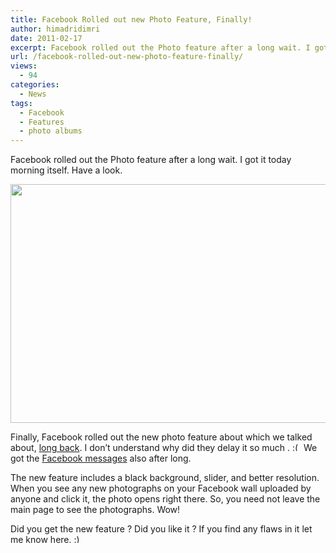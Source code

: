 ```yaml
---
title: Facebook Rolled out new Photo Feature, Finally!
author: himadridimri
date: 2011-02-17
excerpt: Facebook rolled out the Photo feature after a long wait. I got it today morning itself. Have a look.
url: /facebook-rolled-out-new-photo-feature-finally/
views:
  - 94
categories:
  - News
tags:
  - Facebook
  - Features
  - photo albums
---
```

Facebook rolled out the Photo feature after a long wait. I got it today morning itself. Have a look.

[<img class="alignnone size-full  wp-image-51672" src="http://cdn.devilsworkshop.org/files/2011/02/Facebook-Photo.png" alt="" width="587" height="382" />][1]

Finally, Facebook rolled out the new photo feature about which we talked about, <a href="http://fbknol.com/facebook-working-on-4-new-features/" onclick="_gaq.push(['_trackEvent', 'outbound-article', 'http://fbknol.com/facebook-working-on-4-new-features/', 'long back']);" >long back</a>. I don&#8217;t understand why did they delay it so much . <img src="http://devilsworkshop.org/wp-includes/images/smilies/frownie.png" alt=":(" class="wp-smiley" style="height: 1em; max-height: 1em;" /> We got the <a href="http://fbknol.com/facebook-messages-to-be-made-available-to-all/" onclick="_gaq.push(['_trackEvent', 'outbound-article', 'http://fbknol.com/facebook-messages-to-be-made-available-to-all/', 'Facebook messages']);" >Facebook messages</a> also after long.

The new feature includes a black background, slider, and better resolution. When you see any new photographs on your Facebook wall uploaded by anyone and click it, the photo opens right there. So, you need not leave the main page to see the photographs. Wow!

Did you get the new feature ? Did you like it ? If you find any flaws in it let me know here. <img src="http://devilsworkshop.org/wp-includes/images/smilies/simple-smile.png" alt=":)" class="wp-smiley" style="height: 1em; max-height: 1em;" />

 [1]: http://cdn.devilsworkshop.org/files/2011/02/Facebook-Photo.png
